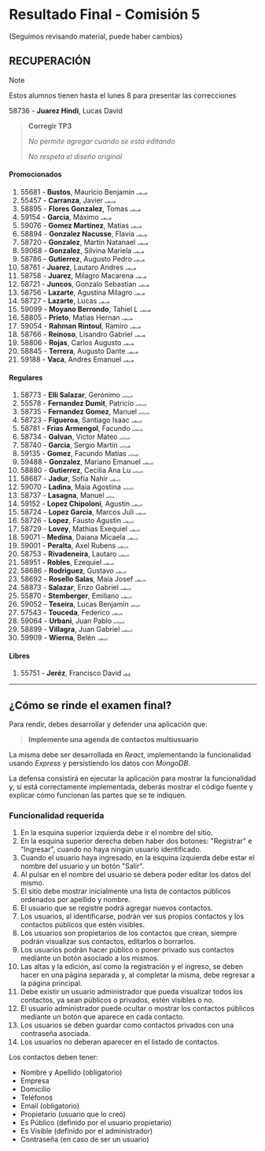 # Resultado Final - Comisión 5
(Seguimos revisando material, puede haber cambios)

## RECUPERACIÓN
> [!NOTE]
> Estos alumnos tienen hasta el lunes 8 para presentar las correcciones
>
58736 - **Juarez Hindi**, Lucas David           
> **Corregir TP3**
>
> *No permite agregar cuando se esta editando*
>
> *No respeta el diseño original*
>


#### Promocionados
1. 55681 - **Bustos**, Mauricio Benjamin            <span style="font-size: 3px;">🟢</span><span style="font-size: 3px;">🟢</span><span style="font-size: 5px;">🟢</span><span style="font-size: 3px;">🟢</span><span style="font-size: 3px;">🟢</span><span style="font-size: 5px;">🟢</span>
1. 55457 - **Carranza**, Javier                     <span style="font-size: 3px;">🟢</span><span style="font-size: 3px;">🟢</span><span style="font-size: 5px;">🟢</span><span style="font-size: 3px;">🟢</span><span style="font-size: 3px;">🟢</span><span style="font-size: 5px;">🟢</span>
1. 58895 - **Flores Gonzalez**, Tomas               <span style="font-size: 3px;">🟢</span><span style="font-size: 3px;">🟢</span><span style="font-size: 5px;">🟢</span><span style="font-size: 3px;">🟢</span><span style="font-size: 3px;">🟢</span><span style="font-size: 5px;">🟢</span>
1. 59154 - **Garcia**, Máximo                       <span style="font-size: 3px;">🟢</span><span style="font-size: 3px;">🟢</span><span style="font-size: 5px;">🟢</span><span style="font-size: 3px;">🟢</span><span style="font-size: 3px;">🟢</span><span style="font-size: 5px;">🟢</span>
1. 59076 - **Gomez Martinez**, Matias               <span style="font-size: 3px;">🟢</span><span style="font-size: 3px;">🟢</span><span style="font-size: 5px;">🟢</span><span style="font-size: 3px;">🟢</span><span style="font-size: 3px;">🟢</span><span style="font-size: 5px;">🟢</span>
1. 58894 - **Gonzalez Nacusse**, Flavia             <span style="font-size: 3px;">🟢</span><span style="font-size: 3px;">🟢</span><span style="font-size: 5px;">🟢</span><span style="font-size: 3px;">🟢</span><span style="font-size: 3px;">🟢</span><span style="font-size: 5px;">🟢</span>
1. 58720 - **Gonzalez**, Martín Natanael            <span style="font-size: 3px;">🟢</span><span style="font-size: 3px;">🟢</span><span style="font-size: 5px;">🟢</span><span style="font-size: 3px;">🟢</span><span style="font-size: 3px;">🟢</span><span style="font-size: 5px;">🟢</span>
1. 59068 - **Gonzalez**, Silvina Mariela            <span style="font-size: 3px;">🟢</span><span style="font-size: 3px;">🟢</span><span style="font-size: 5px;">🟢</span><span style="font-size: 3px;">🟢</span><span style="font-size: 3px;">🟢</span><span style="font-size: 5px;">🟢</span>
1. 58786 - **Gutierrez**, Augusto Pedro             <span style="font-size: 3px;">🟢</span><span style="font-size: 3px;">🟢</span><span style="font-size: 5px;">🟢</span><span style="font-size: 3px;">🟢</span><span style="font-size: 3px;">🟢</span><span style="font-size: 5px;">🟢</span>
1. 58761 - **Juarez**, Lautaro Andres               <span style="font-size: 3px;">🟢</span><span style="font-size: 3px;">🟢</span><span style="font-size: 5px;">🟢</span><span style="font-size: 3px;">🟢</span><span style="font-size: 3px;">🟢</span><span style="font-size: 5px;">🟢</span>
1. 58758 - **Juarez**, Milagro Macarena             <span style="font-size: 3px;">🟢</span><span style="font-size: 3px;">🟢</span><span style="font-size: 5px;">🟢</span><span style="font-size: 3px;">🟢</span><span style="font-size: 3px;">🟢</span><span style="font-size: 5px;">🟢</span>
1. 58721 - **Juncos**, Gonzalo Sebastian            <span style="font-size: 3px;">🟢</span><span style="font-size: 3px;">🟢</span><span style="font-size: 5px;">🟢</span><span style="font-size: 3px;">🟢</span><span style="font-size: 3px;">🟢</span><span style="font-size: 5px;">🟢</span>
1. 58756 - **Lazarte**, Agustina Milagro            <span style="font-size: 3px;">🟢</span><span style="font-size: 3px;">🟢</span><span style="font-size: 5px;">🟢</span><span style="font-size: 3px;">🟢</span><span style="font-size: 3px;">🟢</span><span style="font-size: 5px;">🟢</span>
1. 58727 - **Lazarte**, Lucas                       <span style="font-size: 3px;">🟢</span><span style="font-size: 3px;">🟢</span><span style="font-size: 5px;">🟢</span><span style="font-size: 3px;">🟢</span><span style="font-size: 3px;">🟢</span><span style="font-size: 5px;">🟢</span>
1. 59099 - **Moyano Berrondo**, Tahiel L            <span style="font-size: 3px;">🟢</span><span style="font-size: 3px;">🟢</span><span style="font-size: 5px;">🟢</span><span style="font-size: 3px;">🟢</span><span style="font-size: 3px;">🟢</span><span style="font-size: 5px;">🟢</span>
1. 58805 - **Prieto**, Matias Hernan                <span style="font-size: 3px;">🟢</span><span style="font-size: 3px;">🟢</span><span style="font-size: 5px;">🟢</span><span style="font-size: 3px;">🟢</span><span style="font-size: 3px;">🟢</span><span style="font-size: 5px;">🟢</span>
1. 59054 - **Rahman Rintoul**, Ramiro               <span style="font-size: 3px;">🟢</span><span style="font-size: 3px;">🟢</span><span style="font-size: 5px;">🟢</span><span style="font-size: 3px;">🟢</span><span style="font-size: 3px;">🟢</span><span style="font-size: 5px;">🟢</span>
1. 58766 - **Reinoso**, Lisandro Gabriel            <span style="font-size: 3px;">🟢</span><span style="font-size: 3px;">🟢</span><span style="font-size: 5px;">🟢</span><span style="font-size: 3px;">🟢</span><span style="font-size: 3px;">🟢</span><span style="font-size: 5px;">🟢</span>
1. 58806 - **Rojas**, Carlos Augusto                <span style="font-size: 3px;">🟢</span><span style="font-size: 3px;">🟢</span><span style="font-size: 5px;">🟢</span><span style="font-size: 3px;">🟢</span><span style="font-size: 3px;">🟢</span><span style="font-size: 5px;">🟢</span>
1. 58845 - **Terrera**, Augusto Dante               <span style="font-size: 3px;">🟢</span><span style="font-size: 3px;">🟢</span><span style="font-size: 5px;">🟢</span><span style="font-size: 3px;">🟢</span><span style="font-size: 3px;">🟢</span><span style="font-size: 5px;">🟢</span>
1. 59188 - **Vaca**, Andres Emanuel                 <span style="font-size: 3px;">🟢</span><span style="font-size: 3px;">🟢</span><span style="font-size: 5px;">🟢</span><span style="font-size: 3px;">🟢</span><span style="font-size: 3px;">🟢</span><span style="font-size: 5px;">🟢</span>

#### Regulares
1. 58773 - **Elli Salazar**, Gerónimo               <span style="font-size: 3px;">🟢</span><span style="font-size: 3px;">🟢</span><span style="font-size: 5px;">🟡</span><span style="font-size: 3px;">🟢</span><span style="font-size: 3px;">🟢</span><span style="font-size: 5px;">🟡</span>
1. 55578 - **Fernandez Dumit**, Patricio            <span style="font-size: 3px;">🟢</span><span style="font-size: 3px;">🟢</span><span style="font-size: 5px;">🟡</span><span style="font-size: 3px;">🟢</span><span style="font-size: 3px;">🟢</span><span style="font-size: 5px;">🟡</span>
1. 58735 - **Fernandez Gomez**, Manuel              <span style="font-size: 3px;">🟢</span><span style="font-size: 3px;">🟢</span><span style="font-size: 5px;">🟡</span><span style="font-size: 3px;">🟢</span><span style="font-size: 3px;">🟢</span><span style="font-size: 5px;">🟡</span>
1. 58723 - **Figueroa**, Santiago Isaac             <span style="font-size: 3px;">🟢</span><span style="font-size: 3px;">🟢</span><span style="font-size: 5px;">🟢</span><span style="font-size: 3px;">🟢</span><span style="font-size: 3px;">🟢</span><span style="font-size: 5px;">🟡</span>
1. 58781 - **Frias Armengol**, Facundo              <span style="font-size: 3px;">🟢</span><span style="font-size: 3px;">🟢</span><span style="font-size: 5px;">🟡</span><span style="font-size: 3px;">🟢</span><span style="font-size: 3px;">🟢</span><span style="font-size: 5px;">🟡</span>
1. 58734 - **Galvan**, Victor Mateo                 <span style="font-size: 3px;">🟢</span><span style="font-size: 3px;">🟢</span><span style="font-size: 5px;">🟡</span><span style="font-size: 3px;">🟢</span><span style="font-size: 3px;">🟢</span><span style="font-size: 5px;">🟡</span>
1. 58740 - **Garcia**, Sergio Martín                <span style="font-size: 3px;">🟢</span><span style="font-size: 3px;">🟢</span><span style="font-size: 5px;">🟡</span><span style="font-size: 3px;">🟢</span><span style="font-size: 3px;">🟢</span><span style="font-size: 5px;">🟢</span>
1. 59135 - **Gomez**, Facundo Matias                <span style="font-size: 3px;">🟢</span><span style="font-size: 3px;">🟢</span><span style="font-size: 5px;">🟡</span><span style="font-size: 3px;">🟢</span><span style="font-size: 3px;">🔴</span><span style="font-size: 5px;">🟡</span>
1. 59488 - **Gonzalez**, Mariano Emanuel            <span style="font-size: 3px;">🟢</span><span style="font-size: 3px;">🟢</span><span style="font-size: 5px;">🟢</span><span style="font-size: 3px;">🟢</span><span style="font-size: 3px;">🟢</span><span style="font-size: 5px;">🟡</span>
1. 58880 - **Gutierrez**, Cecilia Ana Lu            <span style="font-size: 3px;">🟢</span><span style="font-size: 3px;">🟢</span><span style="font-size: 5px;">🟡</span><span style="font-size: 3px;">🟢</span><span style="font-size: 3px;">🟢</span><span style="font-size: 5px;">🟡</span>
1. 58687 - **Jadur**, Sofia Nahir                   <span style="font-size: 3px;">🟢</span><span style="font-size: 3px;">🟢</span><span style="font-size: 5px;">🟢</span><span style="font-size: 3px;">🟢</span><span style="font-size: 3px;">🟢</span><span style="font-size: 5px;">🟡</span>
1. 59070 - **Ladina**, Maia Agostina                <span style="font-size: 3px;">🟢</span><span style="font-size: 3px;">🟢</span><span style="font-size: 5px;">🟡</span><span style="font-size: 3px;">🟢</span><span style="font-size: 3px;">🟢</span><span style="font-size: 5px;">🟡</span>
1. 58737 - **Lasagna**, Manuel                      <span style="font-size: 3px;">🟢</span><span style="font-size: 3px;">🟢</span><span style="font-size: 5px;">🟡</span><span style="font-size: 3px;">🟢</span><span style="font-size: 3px;">🟢</span>
1. 59152 - **Lopez Chipoloni**, Agustin             <span style="font-size: 3px;">🟢</span><span style="font-size: 3px;">🟢</span><span style="font-size: 5px;">🟢</span><span style="font-size: 3px;">🟢</span><span style="font-size: 3px;">🟢</span><span style="font-size: 5px;">🟡</span>
1. 58724 - **Lopez Garcia**, Marcos Juli            <span style="font-size: 3px;">🟢</span><span style="font-size: 3px;">🟢</span><span style="font-size: 5px;">🟢</span><span style="font-size: 3px;">🟢</span><span style="font-size: 3px;">🟢</span><span style="font-size: 5px;">🟡</span>
1. 58726 - **Lopez**, Fausto Agustin                <span style="font-size: 3px;">🟢</span><span style="font-size: 3px;">🟢</span><span style="font-size: 5px;">🟢</span><span style="font-size: 3px;">🟢</span><span style="font-size: 3px;">🟢</span><span style="font-size: 5px;">🟡</span>
1. 58729 - **Lovey**, Mathias Exequiel              <span style="font-size: 3px;">🟢</span><span style="font-size: 3px;">🟢</span><span style="font-size: 5px;">🟢</span><span style="font-size: 3px;">🟢</span><span style="font-size: 3px;">🟢</span><span style="font-size: 5px;">🟡</span>
1. 59071 - **Medina**, Daiana Micaela               <span style="font-size: 3px;">🟢</span><span style="font-size: 3px;">🟢</span><span style="font-size: 5px;">🟢</span><span style="font-size: 3px;">🟢</span><span style="font-size: 3px;">🟢</span><span style="font-size: 5px;">🟡</span>
1. 59001 - **Peralta**, Axel Rubens                 <span style="font-size: 3px;">🟢</span><span style="font-size: 3px;">🟢</span><span style="font-size: 5px;">🟢</span><span style="font-size: 3px;">🟢</span><span style="font-size: 3px;">🟢</span><span style="font-size: 5px;">🟡</span>
1. 58753 - **Rivadeneira**, Lautaro                 <span style="font-size: 3px;">🟢</span><span style="font-size: 3px;">🟢</span><span style="font-size: 5px;">🟢</span><span style="font-size: 3px;">🟢</span><span style="font-size: 3px;">🟢</span><span style="font-size: 5px;">🟡</span>
1. 58951 - **Robles**, Ezequiel                     <span style="font-size: 3px;">🟢</span><span style="font-size: 3px;">🟢</span><span style="font-size: 5px;">🟢</span><span style="font-size: 3px;">🟢</span><span style="font-size: 3px;">🟢</span><span style="font-size: 5px;">🟡</span>
1. 58686 - **Rodriguez**, Gustavo                   <span style="font-size: 3px;">🟢</span><span style="font-size: 3px;">🟢</span><span style="font-size: 5px;">🟢</span><span style="font-size: 3px;">🟢</span><span style="font-size: 3px;">🟢</span><span style="font-size: 5px;">🟡</span>
1. 58692 - **Rosello Salas**, Maia Josef            <span style="font-size: 3px;">🟢</span><span style="font-size: 3px;">🟢</span><span style="font-size: 5px;">🟢</span><span style="font-size: 3px;">🟢</span><span style="font-size: 3px;">🟢</span><span style="font-size: 5px;">🟡</span>
1. 58873 - **Salazar**, Enzo Gabriel                <span style="font-size: 3px;">🟢</span><span style="font-size: 3px;">🟢</span><span style="font-size: 5px;">🟢</span><span style="font-size: 3px;">🟢</span><span style="font-size: 3px;">🟢</span><span style="font-size: 5px;">🟡</span>
1. 55870 - **Stemberger**, Emiliano                 <span style="font-size: 3px;">🟢</span><span style="font-size: 3px;">🟢</span><span style="font-size: 5px;">🟢</span><span style="font-size: 3px;">🟢</span><span style="font-size: 3px;">🟢</span><span style="font-size: 5px;">🟡</span>
1. 59052 - **Teseira**, Lucas Benjamin              <span style="font-size: 3px;">🟢</span><span style="font-size: 3px;">🔴</span><span style="font-size: 5px;">🟡</span><span style="font-size: 3px;">🟢</span><span style="font-size: 3px;">🔴</span><span style="font-size: 5px;">🟡</span>
1. 57543 - **Touceda**, Federico                    <span style="font-size: 3px;">🟢</span><span style="font-size: 3px;">🟢</span><span style="font-size: 5px;">🟢</span><span style="font-size: 3px;">🟢</span><span style="font-size: 3px;">🟢</span><span style="font-size: 5px;">🟡</span>
1. 59064 - **Urbani**, Juan Pablo                   <span style="font-size: 3px;">🟢</span><span style="font-size: 3px;">🟢</span><span style="font-size: 5px;">🟡</span><span style="font-size: 3px;">🟢</span><span style="font-size: 3px;">🟢</span><span style="font-size: 5px;">🟡</span>
1. 58899 - **Villagra**, Juan Gabriel               <span style="font-size: 3px;">🟢</span><span style="font-size: 3px;">🟢</span><span style="font-size: 5px;">🟢</span><span style="font-size: 3px;">🟢</span><span style="font-size: 3px;">🟢</span><span style="font-size: 5px;">🟡</span>
1. 59909 - **Wierna**, Belén                        <span style="font-size: 3px;">🟢</span><span style="font-size: 3px;">🟢</span><span style="font-size: 5px;">🟢</span><span style="font-size: 3px;">🟢</span><span style="font-size: 3px;">🔴</span><span style="font-size: 5px;">🟡</span>

#### Libres
1. 55751 - **Jeréz**, Francisco David               <span style="font-size: 3px;">🔴</span><span style="font-size: 3px;">🔴</span><span style="font-size: 5px;">🔴</span><span style="font-size: 3px;">🔴</span><span style="font-size: 3px;">🔴</span><span style="font-size: 5px;">🔴</span>
---
## ¿Cómo se rinde el examen final?

Para rendir, debes desarrollar y defender una aplicación que:

> **Implemente una agenda de contactos multiusuario**

La misma debe ser desarrollada en *React*, implementando la funcionalidad usando *Express* y persistiendo los datos con *MongoDB*.

La defensa consistirá en ejecutar la aplicación para mostrar la funcionalidad y, si está correctamente implementada, deberás mostrar el código fuente y explicar cómo funcionan las partes que se te indiquen.

### Funcionalidad requerida
1. En la esquina superior izquierda debe ir el nombre del sitio.
2. En la esquina superior derecha deben haber dos botones: "Registrar" e "Ingresar", cuando no haya ningún usuario identificado.
3. Cuando el usuario haya ingresado, en la esquina izquierda debe estar el nombre del usuario y un botón "Salir".
4. Al pulsar en el nombre del usuario se debera poder editar los datos del mismo.
5. El sitio debe mostrar inicialmente una lista de contactos públicos ordenados por apellido y nombre.
6. El usuario que se registre podrá agregar nuevos contactos.
7. Los usuarios, al identificarse, podrán ver sus propios contactos y los contactos públicos que estén visibles.
8. Los usuarios son propietarios de los contactos que crean, siempre podrán visualizar sus contactos, editarlos o borrarlos. 
9. Los usuarios podrán hacer público o poner privado sus contactos mediante un botón asociado a los mismos.
10. Las altas y la edición, así como la registración y el ingreso, se deben hacer en una página separada y, al completar la misma, debe regresar a la página principal.
11. Debe existir un usuario administrador que pueda visualizar todos los contactos, ya sean públicos o privados, estén visibles o no.
12. El usuario administrador puede ocultar o mostrar los contactos públicos mediante un botón que aparece en cada contacto.
13. Los usuarios se deben guardar como contactos privados con una contraseña asociada. 
14. Los usuarios no deberan aparecer en el listado de contactos.

Los contactos deben tener:
- Nombre y Apellido (obligatorio)
- Empresa     
- Domicilio   
- Teléfonos 
- Email       (obligatorio)
- Propietario (usuario que lo creó)
- Es Público  (definido por el usuario propietario)
- Es Visible  (definido por el administrador)
- Contraseña  (en caso de ser un usuario)